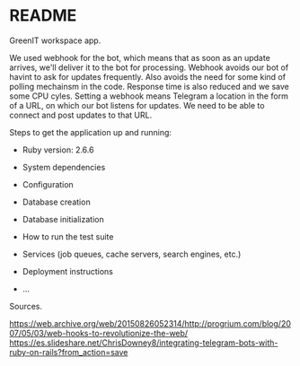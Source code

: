 # README

GreenIT workspace app.

We used webhook for the bot, which means that as soon as an update arrives, we'll deliver it to the bot for processing.
Webhook avoids our bot of havint to ask for updates frequently. Also avoids the need for some kind of polling mechainsm in the code.
Response time is also reduced and we save some CPU cyles.
Setting a webhook means Telegram a location in the form of a URL, on which our bot listens for updates.
We need to be able to connect and post updates to that URL.

Steps to get the application up and running:

* Ruby version: 2.6.6

* System dependencies

* Configuration

* Database creation

* Database initialization

* How to run the test suite

* Services (job queues, cache servers, search engines, etc.)

* Deployment instructions

* ...


Sources.

https://web.archive.org/web/20150826052314/http://progrium.com/blog/2007/05/03/web-hooks-to-revolutionize-the-web/
https://es.slideshare.net/ChrisDowney8/integrating-telegram-bots-with-ruby-on-rails?from_action=save
